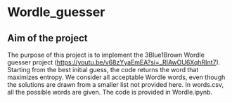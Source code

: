 # Wordle_guesser

## Aim of the project
The purpose of this project is to implement the 3Blue1Brown Wordle guesser project (https://youtu.be/v68zYyaEmEA?si=_RIAwOU6XqhRInt7). Starting from the best initial guess, the code returns the word that maximizes entropy. We consider all acceptable Wordle words, even though the solutions are drawn from a smaller list not provided here. In words.csv, all the possible words are given. The code is provided in Wordle.ipynb.
